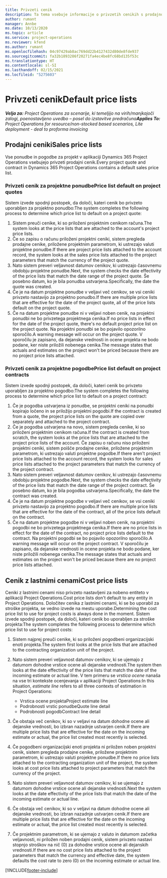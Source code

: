 ```yaml
---
title: Privzeti cenik
description: Ta tema vsebuje informacije o privzetih cenikih s prodajno in lastno ceno v aplikaciji Project Operations.
author: rumant
manager: Annbe
ms.date: 10/13/2020
ms.topic: article
ms.service: project-operations
ms.reviewer: kfend
ms.author: rumant
ms.openlocfilehash: 04c97429ab8ac769dd22b4127432d80de8fde937
ms.sourcegitcommit: fa32b1893286f20271fa4ec4be8fc68bd135f53c
ms.translationtype: HT
ms.contentlocale: sl-SI
ms.lasthandoff: 02/15/2021
ms.locfileid: "5275603"
---
```

# <a name="default-price-lists"></a><span data-ttu-id="25ad0-103">Privzeti cenik</span><span class="sxs-lookup"><span data-stu-id="25ad0-103">Default price lists</span></span>

<span data-ttu-id="25ad0-104">_**Velja za:** Project Operations za scenarije, ki temeljijo na virih/manjkajoči zalogi, poenostavljeno uvedbo – posel do izstavitve predračuna_</span><span class="sxs-lookup"><span data-stu-id="25ad0-104">_**Applies To:** Project Operations for resource/non-stocked based scenarios, Lite deployment - deal to proforma invoicing_</span></span>

## <a name="sales-price-lists"></a><span data-ttu-id="25ad0-105">Prodajni ceniki</span><span class="sxs-lookup"><span data-stu-id="25ad0-105">Sales price lists</span></span>

<span data-ttu-id="25ad0-106">Vse ponudbe in pogodbe za projekt v aplikaciji Dynamics 365 Project Operations vsebujejo privzeti prodajni cenik.</span><span class="sxs-lookup"><span data-stu-id="25ad0-106">Every project quote and contract in Dynamics 365 Project Operations contains a default sales price list.</span></span> 

### <a name="price-list-default-on-project-quotes"></a><span data-ttu-id="25ad0-107">Privzeti cenik za projektne ponudbe</span><span class="sxs-lookup"><span data-stu-id="25ad0-107">Price list default on project quotes</span></span>
<span data-ttu-id="25ad0-108">Sistem izvede spodnji postopek, da določi, kateri cenik bo privzeto uporabljen za projektno ponudbo:</span><span class="sxs-lookup"><span data-stu-id="25ad0-108">The system completes the following process to determine which price list to default on a project quote:</span></span>

1. <span data-ttu-id="25ad0-109">Sistem preuči cenike, ki so priloženi projektnim cenikom računa.</span><span class="sxs-lookup"><span data-stu-id="25ad0-109">The system looks at the price lists that are attached to the account's project price lists.</span></span> 
2. <span data-ttu-id="25ad0-110">Če so zapisu o računu priloženi projektni ceniki, sistem pregleda prodajne cenike, priložene projektnim parametrom, ki ustrezajo valuti projektne ponudbe.</span><span class="sxs-lookup"><span data-stu-id="25ad0-110">If there are project price lists attached to the account record, the system looks at the sales price lists attached to the project parameters that match the currency of the project quote.</span></span>
3. <span data-ttu-id="25ad0-111">Nato sistem preveri veljavnost datumov cenikov, ki ustrezajo časovnemu obdobju projektne ponudbe.</span><span class="sxs-lookup"><span data-stu-id="25ad0-111">Next, the system checks the date effectivity of the price lists that match the date range of the project quote.</span></span> <span data-ttu-id="25ad0-112">Še posebno datum, ko je bila ponudba ustvarjena.</span><span class="sxs-lookup"><span data-stu-id="25ad0-112">Specifically, the date the quote was created.</span></span>
4. <span data-ttu-id="25ad0-113">Če je na datum projektne ponudbe v veljavi več cenikov, se vsi ceniki privzeto nastavijo za projektno ponudbo.</span><span class="sxs-lookup"><span data-stu-id="25ad0-113">If there are multiple price lists that are effective for the date of the project quote, all of the price lists default on the project quote.</span></span>
5. <span data-ttu-id="25ad0-114">Če na datum projektne ponudbe ni v veljavi noben cenik, na projektni ponudbi ne bo privzetega projektnega cenika.</span><span class="sxs-lookup"><span data-stu-id="25ad0-114">If no price lists in effect for the date of the project quote, there's no default project price list on the project quote.</span></span> <span data-ttu-id="25ad0-115">Na projektni ponudbi se bo pojavilo opozorilno sporočilo.</span><span class="sxs-lookup"><span data-stu-id="25ad0-115">A warning message will occur on the project quote.</span></span> <span data-ttu-id="25ad0-116">V sporočilu je zapisano, da dejanske vrednosti in ocene projekta ne bodo podane, ker niste priložili nobenega cenika.</span><span class="sxs-lookup"><span data-stu-id="25ad0-116">The message states that actuals and estimates on the project won't be priced because there are no project price lists attached.</span></span>

### <a name="price-list-default-on-project-contracts"></a><span data-ttu-id="25ad0-117">Privzeti cenik za projektne pogodbe</span><span class="sxs-lookup"><span data-stu-id="25ad0-117">Price list default on project contracts</span></span> 
<span data-ttu-id="25ad0-118">Sistem izvede spodnji postopek, da določi, kateri cenik bo privzeto uporabljen za projektno pogodbo:</span><span class="sxs-lookup"><span data-stu-id="25ad0-118">The system completes the following process to determine which price list to default on a project contract:</span></span>

1. <span data-ttu-id="25ad0-119">Če je pogodba ustvarjena iz ponudbe, se projektni ceniki na ponudbi kopirajo ločeno in se priložijo projektni pogodbi.</span><span class="sxs-lookup"><span data-stu-id="25ad0-119">If the contract is created from a quote, the project price lists on the quote are copied over separately and attached to the project contract.</span></span>
2. <span data-ttu-id="25ad0-120">Če je pogodba ustvarjena na novo, sistem pregleda cenike, ki so priloženi projektnim cenikom računa.</span><span class="sxs-lookup"><span data-stu-id="25ad0-120">If the contract is created from scratch, the system looks at the price lists that are attached to the project price lists of the account.</span></span> <span data-ttu-id="25ad0-121">Če zapisu o računu niso priloženi projektni ceniki, sistem poišče prodajne cenike, priložene projektnim parametrom, ki ustrezajo valuti projektne pogodbe.</span><span class="sxs-lookup"><span data-stu-id="25ad0-121">If there aren't project price lists attached to the account record, the system looks for sales price lists attached to the project parameters that match the currency of the project contract.</span></span>
4. <span data-ttu-id="25ad0-122">Nato sistem preveri veljavnost datumov cenikov, ki ustrezajo časovnemu obdobju projektne pogodbe.</span><span class="sxs-lookup"><span data-stu-id="25ad0-122">Next, the system checks the date effectivity of the price lists that match the date range of the project contract.</span></span> <span data-ttu-id="25ad0-123">Še posebno datum, ko je bila pogodba ustvarjena.</span><span class="sxs-lookup"><span data-stu-id="25ad0-123">Specifically, the date the contract was created.</span></span>
5. <span data-ttu-id="25ad0-124">Če je na datum projektne pogodbe v veljavi več cenikov, se vsi ceniki privzeto nastavijo za projektno pogodbo.</span><span class="sxs-lookup"><span data-stu-id="25ad0-124">If there are multiple price lists that are effective for the date of the contract, all of the price lists default on the contract.</span></span>
6. <span data-ttu-id="25ad0-125">Če na datum projektne pogodbe ni v veljavi noben cenik, na projektni pogodbi ne bo privzetega projektnega cenika.</span><span class="sxs-lookup"><span data-stu-id="25ad0-125">If there are no price lists in effect for the date of the contract, no project price lists default to the contract.</span></span> <span data-ttu-id="25ad0-126">Na projektni pogodbi se bo pojavilo opozorilno sporočilo.</span><span class="sxs-lookup"><span data-stu-id="25ad0-126">A warning message will occur on the project contract.</span></span> <span data-ttu-id="25ad0-127">V sporočilu je zapisano, da dejanske vrednosti in ocene projekta ne bodo podane, ker niste priložili nobenega cenika.</span><span class="sxs-lookup"><span data-stu-id="25ad0-127">The message states that actuals and estimates on the project won't be priced because there are no project price lists attached.</span></span>

## <a name="cost-price-lists"></a><span data-ttu-id="25ad0-128">Cenik z lastnimi cenami</span><span class="sxs-lookup"><span data-stu-id="25ad0-128">Cost price lists</span></span>

<span data-ttu-id="25ad0-129">Ceniki z lastnimi cenami niso privzeto nastavljeni za nobeno entiteto v aplikaciji Project Operations.</span><span class="sxs-lookup"><span data-stu-id="25ad0-129">Cost price lists don't default to any entity in Project Operations.</span></span> <span data-ttu-id="25ad0-130">Določitev cenika z lastnimi cenami, ki se bo uporabil za stroške projekta, se vedno izvede na mestu uporabe.</span><span class="sxs-lookup"><span data-stu-id="25ad0-130">Determining the cost price list to use for project costs is always done in the moment.</span></span> <span data-ttu-id="25ad0-131">Sistem izvede spodnji postopek, da določi, kateri cenik bo uporabljen za stroške projekta:</span><span class="sxs-lookup"><span data-stu-id="25ad0-131">The system completes the following process to determine which price list to use for project costs:</span></span>

1. <span data-ttu-id="25ad0-132">Sistem najprej preuči cenike, ki so priloženi pogodbeni organizacijski enoti projekta.</span><span class="sxs-lookup"><span data-stu-id="25ad0-132">The system first looks at the price lists that are attached to the contracting organization unit of the project.</span></span>
2. <span data-ttu-id="25ad0-133">Nato sistem preveri veljavnost datumov cenikov, ki se ujemajo z datumom dohodne vrstice ocene ali dejanske vrednosti.</span><span class="sxs-lookup"><span data-stu-id="25ad0-133">The system then looks at the date effectivity of the price lists that match the date of the incoming estimate or actual line.</span></span> <span data-ttu-id="25ad0-134">V tem primeru se *vrstica ocene* nanaša na vse tri kontekste ocenjevanja v aplikaciji Project Operations:</span><span class="sxs-lookup"><span data-stu-id="25ad0-134">In this situation, *estimate line* refers to all three contexts of estimation in Project Operations:</span></span>

    - <span data-ttu-id="25ad0-135">Vrstica ocene projekta</span><span class="sxs-lookup"><span data-stu-id="25ad0-135">Project estimate line</span></span>
    - <span data-ttu-id="25ad0-136">Podrobnosti vrstic ponudbe</span><span class="sxs-lookup"><span data-stu-id="25ad0-136">Quote line detail</span></span>
    - <span data-ttu-id="25ad0-137">Podrobnosti pogodb</span><span class="sxs-lookup"><span data-stu-id="25ad0-137">Contract line detail</span></span>
  
3. <span data-ttu-id="25ad0-138">Če obstaja več cenikov, ki so v veljavi na datum dohodne ocene ali dejanske vrednosti, bo izbran nazadnje ustvarjen cenik.</span><span class="sxs-lookup"><span data-stu-id="25ad0-138">If there are multiple price lists that are effective for the date on the incoming estimate or actual, the price list created most recently is selected.</span></span>
4. <span data-ttu-id="25ad0-139">Če pogodbeni organizacijski enoti projekta ni priložen noben projektni cenik, sistem pregleda prodajne cenike, priložene projektnim parametrom, ki ustrezajo valuti projektne ponudbe.</span><span class="sxs-lookup"><span data-stu-id="25ad0-139">If there no price lists attached to the contracting organization unit of the project, the system looks at cost price lists attached to project parameters that match the currency of the project.</span></span>
5. <span data-ttu-id="25ad0-140">Nato sistem preveri veljavnost datumov cenikov, ki se ujemajo z datumom dohodne vrstice ocene ali dejanske vrednosti.</span><span class="sxs-lookup"><span data-stu-id="25ad0-140">Next the system looks at the date effectivity of the price lists that match the date of the incoming estimate or actual line.</span></span> 
6. <span data-ttu-id="25ad0-141">Če obstaja več cenikov, ki so v veljavi na datum dohodne ocene ali dejanske vrednosti, bo izbran nazadnje ustvarjen cenik.</span><span class="sxs-lookup"><span data-stu-id="25ad0-141">If there are multiple price lists that are effective for the date on the incoming estimate or actual, the price list created most recently is selected.</span></span>
7. <span data-ttu-id="25ad0-142">Če projektnim parametrom, ki se ujemajo z valuto in datumom začetka veljavnosti, ni priložen noben prodajni cenik, sistem privzeto nastavi stopnjo stroškov na nič (0) za dohodne vrstice ocene ali dejanskih vrednosti.</span><span class="sxs-lookup"><span data-stu-id="25ad0-142">If there are no cost price lists attached to the project parameters that match the currency and effective date, the system defaults the cost rate to zero (0) on the incoming estimate or actual line.</span></span>


[!INCLUDE[footer-include](../includes/footer-banner.md)]